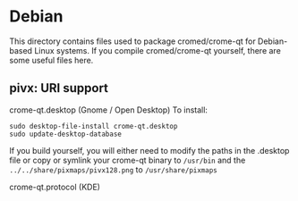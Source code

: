
Debian
====================
This directory contains files used to package cromed/crome-qt
for Debian-based Linux systems. If you compile cromed/crome-qt yourself, there are some useful files here.

## pivx: URI support ##


crome-qt.desktop  (Gnome / Open Desktop)
To install:

	sudo desktop-file-install crome-qt.desktop
	sudo update-desktop-database

If you build yourself, you will either need to modify the paths in
the .desktop file or copy or symlink your crome-qt binary to `/usr/bin`
and the `../../share/pixmaps/pivx128.png` to `/usr/share/pixmaps`

crome-qt.protocol (KDE)

